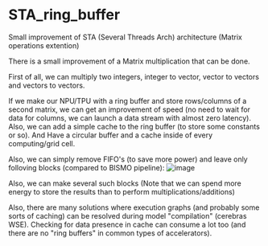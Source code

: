 # STA_ring_buffer
Small improvement of STA (Several Threads Arch) architecture (Matrix operations extention)

There is a small improvement of a Matrix multiplication that can be done.

First of all, we can multiply two integers, integer to vector, vector to vectors and vectors to vectors.

If we make our NPU/TPU with a ring buffer and store rows/columns of a second matrix, we can get an improvement of speed (no need to wait for data for columns, we can launch a data stream with almost zero latency).
Also, we can add a simple cache to the ring buffer (to store some constants or so). And Have a circular buffer and a cache inside of every computing/grid cell.

Also, we can simply remove FIFO's (to save more power) and leave only folloving blocks (compared to BISMO pipeline): 
![image](https://github.com/ValeriyAndreevichPushkarev/STA_ring_buffer/assets/130975795/d16ea9e3-6ddb-4dfc-ad8e-8171d911befb)


Also, we can make several such blocks
(Note that we can spend more energy to store the results than to perform multiplications/additions)

Also, there are many solutions where execution graphs (and probably some sorts of caching) can be resolved during model "compilation" (cerebras WSE).
Checking for data presence in cache can consume a lot too (and there are no "ring buffers" in common types of accelerators).
